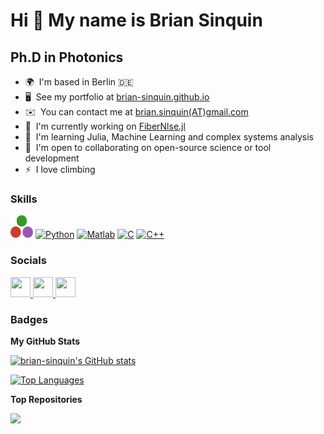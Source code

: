 Hi 👋 My name is Brian Sinquin
==============================

Ph.D in Photonics
-----------------

* 🌍  I'm based in Berlin 🇩🇪
* 🖥️  See my portfolio at [brian-sinquin.github.io](http://brian-sinquin.github.io)
* ✉️  You can contact me at [brian.sinquin(AT)gmail.com](mailto:brian.sinquin@gmail.com)
* 🚀  I'm currently working on [FiberNlse.jl](http://github.com/brian-sinquin/FiberNlse.jl)
* 🧠  I'm learning Julia, Machine Learning and complex systems analysis
* 🤝  I'm open to collaborating on open-source science or tool development
* ⚡  I love climbing

### Skills


<p align="left">
<a href="https://julialang.org" target="_blank" rel="noreferrer"><img src="https://github.com/JuliaLang/julia/blob/master/contrib/julia.svg" width="36" height="36" alt="Julia" /></a>
  <a href="https://www.python.org/" target="_blank" rel="noreferrer"><img src="https://raw.githubusercontent.com/danielcranney/readme-generator/main/public/icons/skills/python-colored.svg" width="36" height="36" alt="Python" /></a>
  <a href="https://fr.mathworks.com/products/matlab.html" target="_blank" rel="noreferrer"><img src="https://www.svgrepo.com/show/373830/matlab.svg" width="36" height="36" alt="Matlab" /></a>
  <a href="https://docs.microsoft.com/en-us/cpp/?view=msvc-170" target="_blank" rel="noreferrer"><img src="https://raw.githubusercontent.com/danielcranney/readme-generator/main/public/icons/skills/c-colored.svg" width="36" height="36" alt="C" /></a>
  <a href="https://docs.microsoft.com/en-us/cpp/?view=msvc-170" target="_blank" rel="noreferrer"><img src="https://raw.githubusercontent.com/danielcranney/readme-generator/main/public/icons/skills/cplusplus-colored.svg" width="36" height="36" alt="C++" /></a>
</p>




### Socials

<p align="left"> <a href="https://www.github.com/brian-sinquin" target="_blank" rel="noreferrer"> <picture> <source media="(prefers-color-scheme: dark)" srcset="https://raw.githubusercontent.com/danielcranney/readme-generator/main/public/icons/socials/github-dark.svg" /> <source media="(prefers-color-scheme: light)" srcset="https://raw.githubusercontent.com/danielcranney/readme-generator/main/public/icons/socials/github.svg" /> <img src="https://raw.githubusercontent.com/danielcranney/readme-generator/main/public/icons/socials/github.svg" width="32" height="32" /> </picture> </a> <a href="https://www.linkedin.com/in/brian-sinquin" target="_blank" rel="noreferrer"> <picture> <source media="(prefers-color-scheme: dark)" srcset="https://raw.githubusercontent.com/danielcranney/readme-generator/main/public/icons/socials/linkedin-dark.svg" /> <source media="(prefers-color-scheme: light)" srcset="https://raw.githubusercontent.com/danielcranney/readme-generator/main/public/icons/socials/linkedin.svg" /> <img src="https://raw.githubusercontent.com/danielcranney/readme-generator/main/public/icons/socials/linkedin.svg" width="32" height="32" /> </picture> </a>
<a href="https://www.researchgate.net/profile/Brian-Sinquin" target="_blank" rel="noreferrer"> <picture> <source media="(prefers-color-scheme: dark)" srcset="https://upload.wikimedia.org/wikipedia/commons/5/5e/ResearchGate_icon_SVG.svg" /> <source media="(prefers-color-scheme: light)" srcset="https://raw.githubusercontent.com/danielcranney/readme-generator/main/public/icons/socials/linkedin.svg" /> <img src="https://upload.wikimedia.org/wikipedia/commons/5/5e/ResearchGate_icon_SVG.svg" width="32" height="32" /> </picture> </a>

</p>

### Badges

<b>My GitHub Stats</b>

<a href="http://www.github.com/brian-sinquin"><img src="https://github-readme-stats.vercel.app/api?username=brian-sinquin&show_icons=true&hide=&count_private=true&title_color=3382ed&text_color=ffffff&icon_color=3382ed&bg_color=181824&hide_border=true&show_icons=true" alt="brian-sinquin's GitHub stats" /></a>

<a href="https://github.com/brian-sinquin" align="left"><img src="https://github-readme-stats.vercel.app/api/top-langs/?username=brian-sinquin&langs_count=10&title_color=3382ed&text_color=ffffff&icon_color=3382ed&bg_color=181824&hide_border=true&locale=en&custom_title=Top%20%Languages" alt="Top Languages" /></a>

<b>Top Repositories</b>

<div width="100%" align="center"><a href="https://github.com/brian-sinquin/FiberNlse.jl" align="left"><img align="left" width="45%" src="https://github-readme-stats.vercel.app/api/pin/?username=brian-sinquin&repo=FiberNlse.jl&title_color=3382ed&text_color=ffffff&icon_color=3382ed&bg_color=181824&hide_border=true&locale=en" /></a></div><br /><br /><br /><br /><br /><br /><br />
